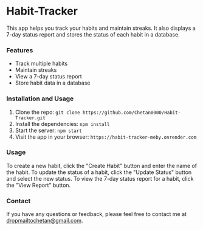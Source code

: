 # Habit-Tracker


This app helps you track your habits and maintain streaks. It also displays a 7-day status report and stores the status of each habit in a database.

### Features

* Track multiple habits
* Maintain streaks
* View a 7-day status report
* Store habit data in a database

### Installation and Usage

1. Clone the repo: `git clone https://github.com/Chetan0000/Habit-Tracker.git`
2. Install the dependencies: `npm install`
3. Start the server: `npm start`
4. Visit the app in your browser: `https://habit-tracker-meby.onrender.com`

### Usage

To create a new habit, click the "Create Habit" button and enter the name of the habit. To update the status of a habit, click the "Update Status" button and select the new status. To view the 7-day status report for a habit, click the "View Report" button.

### Contact

If you have any questions or feedback, please feel free to contact me at dropmailtochetan@gmail.com.

